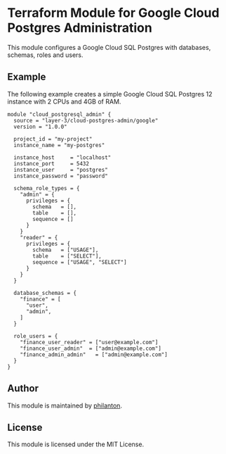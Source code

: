 # Terraform Module for Google Cloud Postgres Administration

This module configures a Google Cloud SQL Postgres with databases, schemas, roles and users.

## Example

The following example creates a simple Google Cloud SQL Postgres 12 instance with 2 CPUs and 4GB of RAM.
```hcl
module "cloud_postgresql_admin" {
  source = "layer-3/cloud-postgres-admin/google"
  version = "1.0.0"

  project_id = "my-project"
  instance_name = "my-postgres"
  
  instance_host     = "localhost"
  instance_port     = 5432
  instance_user     = "postgres"
  instance_password = "password"
  
  schema_role_types = {
    "admin" = {
      privileges = {
        schema   = [],
        table    = [],
        sequence = []
      }
    }
    "reader" = {
      privileges = {
        schema   = ["USAGE"],
        table    = ["SELECT"],
        sequence = ["USAGE", "SELECT"]
      }
    }
  }
  
  database_schemas = {
    "finance" = [
      "user",
      "admin",
    ]
  }
  
  role_users = {
    "finance_user_reader" = ["user@example.com"]
    "finance_user_admin"  = ["admin@example.com"]
    "finance_admin_admin"   = ["admin@example.com"]
  }
}
```

## Author

This module is maintained by [philanton](https://github.com/philanton).

## License

This module is licensed under the MIT License.

